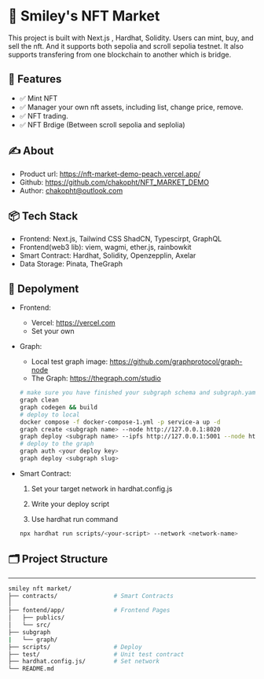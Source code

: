 # 📘 Smiley's NFT Market

This project is built with Next.js , Hardhat, Solidity.
Users can mint, buy, and sell the nft. And it supports both sepolia and scroll sepolia testnet. It also supports transfering from one blockchain to another which is bridge.


## 🧰 Features

- ✅ Mint NFT
- ✅ Manager your own nft assets, including list, change price, remove.
- ✅ NFT trading.
- ✅ NFT Brdige (Between scroll sepolia and seplolia)



## ✍️ About
- Product url: https://nft-market-demo-peach.vercel.app/
- Github: https://github.com/chakopht/NFT_MARKET_DEMO
- Author: chakopht@outlook.com

## 📦 Tech Stack
- Frontend: Next.js, Tailwind CSS ShadCN, Typescirpt, GraphQL
- Frontend(web3 lib): viem, wagmi, ether.js, rainbowkit
- Smart Contract: Hardhat, Solidity, Openzepplin, Axelar
- Data Storage: Pinata, TheGraph

## 🚀 Depolyment

 - Frontend:
    - Vercel: https://vercel.com
    - Set your own 
 - Graph:
    - Local test graph image: https://github.com/graphprotocol/graph-node
    - The Graph: https://thegraph.com/studio


    ``` bash
    # make sure you have finished your subgraph schema and subgraph.yaml and mapping.ts
    graph clean
    graph codegen && build
    # deploy to local
    docker compose -f docker-compose-1.yml -p service-a up -d
    graph create <subgraph name> --node http://127.0.0.1:8020
    graph deploy <subgraph name> --ipfs http://127.0.0.1:5001 --node http://127.0.0.1:8020
    # deploy to the graph
    graph auth <your deploy key>
    graph deploy <subgraph slug>
    ```
 - Smart Contract:

    1. Set your target network in hardhat.config.js

    2. Write your deploy script

    3. Use hardhat run command

    ``` bash
    npx hardhat run scripts/<your-script> --network <network-name>
    ```


## 🗂️ Project Structure
---
``` bash
smiley nft market/
├── contracts/                # Smart Contracts
│
├── fontend/app/              # Frontend Pages
│   ├── publics/
│   └── src/
├── subgraph
|   └── graph/
├── scripts/                  # Deploy
├── test/                     # Unit test contract
├── hardhat.config.js/        # Set network
└── README.md
```